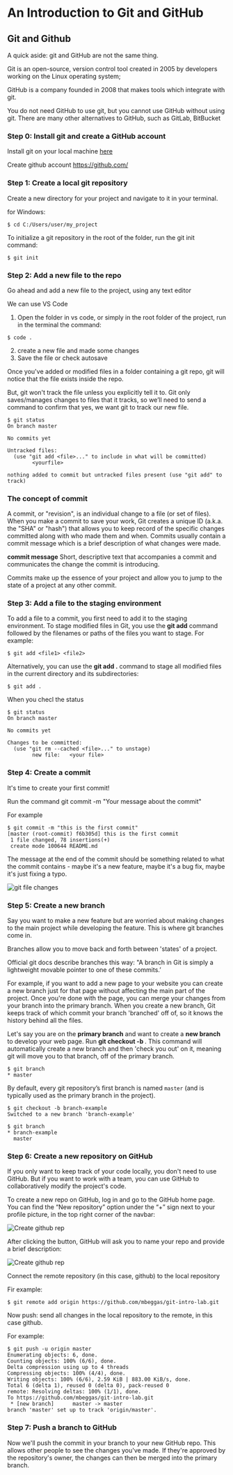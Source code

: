 # An Introduction to Git and GitHub

## Git and Github
A quick aside: git and GitHub are not the same thing.

Git is an open-source, version control tool created in 2005 by developers working on the Linux operating system;

GitHub is a company founded in 2008 that makes tools which integrate with git.

You do not need GitHub to use git, but you cannot use GitHub without using git. There are many other alternatives to GitHub, such as GitLab, BitBucket

### Step 0: Install git and create a GitHub account 

Install git on your local machine [here](https://git-scm.com/book/en/v2/Getting-Started-Installing-Git)

Create github account https://github.com/

### Step 1: Create a local git repository 
Create a new directory for your project and navigate to it in your terminal.

for Windows:
```
$ cd C:/Users/user/my_project
```
To initialize a git repository in the root of the folder, run the git init command: 

```
$ git init
```

### Step 2: Add a new file to the repo

Go ahead and add a new file to the project, using any text editor 

We can use VS Code
1. Open the folder in vs code, or simply in the root folder of the project, run in the terminal the command:
```
$ code .
```
2. create a new file and made some changes
3. Save the file or check autosave

Once you've added or modified files in a folder containing a git repo, git will notice that  the file exists inside the repo. 

But, git won't track the file unless you explicitly tell it to. Git only saves/manages changes to files that it tracks, so we’ll need to send a command to confirm that yes, we want git to track our new file.

```
$ git status      
On branch master

No commits yet

Untracked files:
  (use "git add <file>..." to include in what will be committed)
        <yourfile>

nothing added to commit but untracked files present (use "git add" to track)
```
### The concept of commit

A commit, or "revision", is an individual change to a file (or set of files). When you make a commit to save your work, Git creates a unique ID (a.k.a. the "SHA" or "hash") that allows you to keep record of the specific changes committed along with who made them and when. Commits usually contain a commit message which is a brief description of what changes were made.

**commit message** 
Short, descriptive text that accompanies a commit and communicates the change the commit is introducing.

Commits make up the essence of your project and allow you to jump to the state of a project at any other commit.

### Step 3: Add a file to the staging environment

To add a file to a commit, you first need to add it to the staging environment. To stage modified files in Git, you use the **git add** command followed by the filenames or paths of the files you want to stage. For example:

```
$ git add <file1> <file2>
```
Alternatively, you can use the **git add .** command to stage all modified files in the current directory and its subdirectories:
```
$ git add .
```
When you checl the status

```
$ git status
On branch master

No commits yet

Changes to be committed:
  (use "git rm --cached <file>..." to unstage)
        new file:   <your file>
```
### Step 4: Create a commit

It's time to create your first commit!

Run the command git commit -m "Your message about the commit"

For example

```
$ git commit -m "this is the first commit"
[master (root-commit) f6b305d] this is the first commit
 1 file changed, 78 insertions(+)
 create mode 100644 README.md
```
The message at the end of the commit should be something related to what the commit contains - maybe it's a new feature, maybe it's a bug fix, maybe it's just fixing a typo. 

![git file changes](https://git-scm.com/book/en/v2/images/lifecycle.png)

### Step 5: Create a new branch

Say you want to make a new feature but are worried about making changes to the main project while developing the feature. This is where git branches come in. 

Branches allow you to move back and forth between 'states' of a project. 

Official git docs describe branches this way: 
"A branch in Git is simply a lightweight movable pointer to one of these commits.’ 

For example, if you want to add a new page to your website you can create a new branch just for that page without affecting the main part of the project. Once you're done with the page, you can merge your changes from your branch into the primary branch. When you create a new branch, Git keeps track of which commit your branch 'branched' off of, so it knows the history behind all the files. 

Let's say you are on the **primary branch** and want to create a **new branch** to develop your web page. Run **git checkout -b <my branch name>**. This command will automatically create a new branch and then 'check you out' on it, meaning git will move you to that branch, off of the primary branch.

```
$ git branch
* master
```
By default, every git repository’s first branch is named `master` (and is typically used as the primary branch in the project). 

```
$ git checkout -b branch-example  
Switched to a new branch 'branch-example'

$ git branch
* branch-example
  master
```

### Step 6: Create a new repository on GitHub

If you only want to keep track of your code locally, you don't need to use GitHub. But if you want to work with a team, you can use GitHub to collaboratively modify the project's code.

To create a new repo on GitHub, log in and go to the GitHub home page. You can find the “New repository” option under the “+” sign next to your profile picture, in the top right corner of the navbar:

![Create github rep](https://product.hubspot.com/hs-fs/hubfs/Git_1.png?width=1500&name=Git_1.png)

After clicking the button, GitHub will ask you to name your repo and provide a brief description:

![Create github rep](https://product.hubspot.com/hs-fs/hubfs/Git_2.png?width=1280&name=Git_2.png)


Connect the remote repository (in this case, github) to the local repository

Fir example:

```
$ git remote add origin https://github.com/mbeggas/git-intro-lab.git
```
Now push: send all changes in the local repository to the remote, in this case github. 

For example:

```
$ git push -u origin master
Enumerating objects: 6, done.
Counting objects: 100% (6/6), done.
Delta compression using up to 4 threads
Compressing objects: 100% (4/4), done.
Writing objects: 100% (6/6), 2.59 KiB | 883.00 KiB/s, done.
Total 6 (delta 1), reused 0 (delta 0), pack-reused 0
remote: Resolving deltas: 100% (1/1), done.
To https://github.com/mbeggas/git-intro-lab.git
 * [new branch]      master -> master
branch 'master' set up to track 'origin/master'.
```

### Step 7: Push a branch to GitHub

Now we'll push the commit in your branch to your new GitHub repo. This allows other people to see the changes you've made. If they're approved by the repository's owner, the changes can then be merged into the primary branch.

